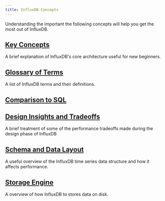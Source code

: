 ```yaml
---
title: InfluxDB Concepts
---
```


Understanding the important the following concepts will help you get the most out of InfluxDB.

## [Key Concepts](/influxdb/v1.1/concepts/key_concepts/)

A brief explanation of InfluxDB's core architecture useful for new beginners.

## [Glossary of Terms](/influxdb/v1.1/concepts/glossary/)

A list of InfluxDB terms and their definitions.

## [Comparison to SQL](/influxdb/v1.1/concepts/crosswalk/)

## [Design Insights and Tradeoffs](/influxdb/v1.1/concepts/insights_tradeoffs/)

A brief treatment of some of the performance tradeoffs made during the design phase of InfluxDB

## [Schema and Data Layout](/influxdb/v1.1/concepts/schema_and_data_layout/)

A useful overview of the InfluxDB time series data structure and how it affects performance.

## [Storage Engine](/influxdb/v1.1/concepts/storage_engine/)

A overview of how InfluxDB to stores data on disk.
